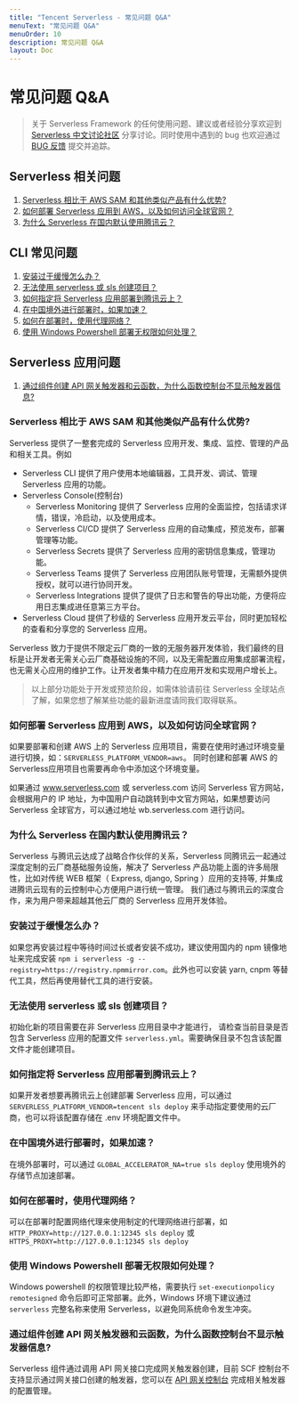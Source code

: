 ```yaml
---
title: "Tencent Serverless - 常见问题 Q&A"
menuText: "常见问题 Q&A"
menuOrder: 10
description: 常见问题 Q&A
layout: Doc
---
```


# 常见问题 Q&A

> 关于 Serverless Framework 的任何使用问题、建议或者经验分享欢迎到 [Serverless 中文讨论社区](https://github.com/serverless/serverless-tencent/discussions) 分享讨论。同时使用中遇到的 bug 也欢迎通过 [BUG 反馈](https://github.com/serverless/serverless-tencent/issues/new/choose) 提交并追踪。

## Serverless 相关问题

1. [Serverless 相比于 AWS SAM 和其他类似产品有什么优势?](#sls-1)
2. [如何部署 Serverless 应用到 AWS，以及如何访问全球官网？](#sls-2)
3. [为什么 Serverless 在国内默认使用腾讯云？](#sls-3)

## CLI 常见问题

1. [安装过于缓慢怎么办？](#cli-1)
2. [无法使用 serverless 或 sls 创建项目？](#cli-2)
3. [如何指定将 Serverless 应用部署到腾讯云上？](#cli-3)
4. [在中国境外进行部署时，如果加速？](#cli-4)
5. [如何在部署时，使用代理网络？](#cli-5)
6. [使用 Windows Powershell 部署无权限如何处理？](#cli-6)

## Serverless 应用问题

1. [通过组件创建 API 网关触发器和云函数，为什么函数控制台不显示触发器信息?](#app-1)


<span id="sls-1"></span>

### Serverless 相比于 AWS SAM 和其他类似产品有什么优势?

Serverless 提供了一整套完成的 Serverless 应用开发、集成、监控、管理的产品和相关工具。例如
* Serverless CLI 提供了用户使用本地编辑器，工具开发、调试、管理 Serverless 应用的功能。
* Serverless Console(控制台) 
  * Serverless Monitoring 提供了 Serverless 应用的全面监控，包括请求详情，错误，冷启动，以及使用成本。
  * Serverless CI/CD 提供了 Serverless 应用的自动集成，预览发布，部署管理等功能。
  * Serverless Secrets 提供了 Serverless 应用的密钥信息集成，管理功能。
  * Serverless Teams 提供了 Serverless 应用团队账号管理，无需额外提供授权，就可以进行协同开发。
  * Serverless Integrations 提供了提供了日志和警告的导出功能，方便将应用日志集成进任意第三方平台。
* Serverless Cloud 提供了秒级的 Serverless 应用开发云平台，同时更加轻松的查看和分享您的 Serverless 应用。

Serverless 致力于提供不限定云厂商的一致的无服务器开发体验，我们最终的目标是让开发者无需关心云厂商基础设施的不同，以及无需配置应用集成部署流程，也无需关心应用的维护工作。让开发者集中精力在应用开发和实现用户增长上。

> 以上部分功能处于开发或预览阶段，如需体验请前往 Serverless 全球站点了解，如果您想了解某些功能的最新进度请同我们取得联系。

<span id="sls-2"></span>

### 如何部署 Serverless 应用到 AWS，以及如何访问全球官网？

如果要部署和创建 AWS 上的 Serverless 应用项目，需要在使用时通过环境变量进行切换，如：`SERVERLESS_PLATFORM_VENDOR=aws`。 同时创建和部署 AWS 的Serverless应用项目也需要再命令中添加这个环境变量。

如果通过 www.serverless.com 或 serverless.com 访问 Serverless 官方网站，会根据用户的 IP 地址，为中国用户自动跳转到中文官方网站，如果想要访问 Serverless 全球官方，可以通过地址 wb.serverless.com 进行访问。 

<span id="sls-3"></span>

### 为什么 Serverless 在国内默认使用腾讯云？

Serverless 与腾讯云达成了战略合作伙伴的关系，Serverless 同腾讯云一起通过深度定制的云厂商基础服务设施，解决了 Serverless 产品功能上面的许多局限性，比如对传统 WEB 框架（ Express, django, Spring ）应用的支持等, 并集成进腾讯云现有的云控制中心方便用户进行统一管理。 我们通过与腾讯云的深度合作，来为用户带来超越其他云厂商的 Serverless 应用开发体验。

<span id="cli-1"></span>

### 安装过于缓慢怎么办？

如果您再安装过程中等待时间过长或者安装不成功，建议使用国内的 npm 镜像地址来完成安装 `npm i serverless -g --registry=https://registry.npmmirror.com`。此外也可以安装 yarn, cnpm 等替代工具，然后再使用替代工具的进行安装。

<span id="cli-2"></span>

### 无法使用 serverless 或 sls 创建项目？

初始化新的项目需要在非 Serverless 应用目录中才能进行， 请检查当前目录是否包含 Serverless 应用的配置文件 `serverless.yml`。需要确保目录不包含该配置文件才能创建项目。

<span id="cli-3"></span>

### 如何指定将 Serverless 应用部署到腾讯云上？

如果开发者想要再腾讯云上创建部署 Serverless 应用，可以通过 `SERVERLESS_PLATFORM_VENDOR=tencent sls deploy` 来手动指定要使用的云厂商，也可以将该配置存储在 .env 环境配置文件中。

<span id="cli-4"></span>

### 在中国境外进行部署时，如果加速？

在境外部署时，可以通过 `GLOBAL_ACCELERATOR_NA=true sls deploy` 使用境外的存储节点加速部署。

<span id="cli-5"></span>

### 如何在部署时，使用代理网络？

可以在部署时配置网络代理来使用制定的代理网络进行部署，如 `HTTP_PROXY=http://127.0.0.1:12345 sls deploy` 或 `HTTPS_PROXY=http://127.0.0.1:12345 sls deploy`

<span id="cli-6"></span>

### 使用 Windows Powershell 部署无权限如何处理？

Windows powershell 的权限管理比较严格，需要执行 `set-executionpolicy remotesigned` 命令后即可正常部署。此外，Windows 环境下建议通过 `serverless` 完整名称来使用 Serverless，以避免同系统命令发生冲突。

<span id="app-1"></span>

### 通过组件创建 API 网关触发器和云函数，为什么函数控制台不显示触发器信息?

Serverless 组件通过调用 API 网关接口完成网关触发器创建，目前 SCF 控制台不支持显示通过网关接口创建的触发器，您可以在 [API 网关控制台](https://console.cloud.tencent.com/apigateway/index) 完成相关触发器的配置管理。
